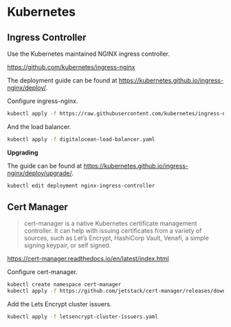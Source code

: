 # Kubernetes

## Ingress Controller

Use the Kubernetes maintained NGINX ingress controller.

https://github.com/kubernetes/ingress-nginx

The deployment guide can be found at https://kubernetes.github.io/ingress-nginx/deploy/.

Configure ingress-nginx.

```bash
kubectl apply -f https://raw.githubusercontent.com/kubernetes/ingress-nginx/master/deploy/static/mandatory.yaml
```

And the load balancer.

```bash
kubectl apply -f digitalocean-load-balancer.yaml
```

**Upgrading**

The guide can be found at https://kubernetes.github.io/ingress-nginx/deploy/upgrade/.

```bash
kubectl edit deployment nginx-ingress-controller
```

## Cert Manager

> cert-manager is a native Kubernetes certificate management controller. It can help with issuing certificates from a variety of sources, such as Let’s Encrypt, HashiCorp Vault, Venafi, a simple signing keypair, or self signed.

https://cert-manager.readthedocs.io/en/latest/index.html

Configure cert-manager.

```bash
kubectl create namespace cert-manager
kubectl apply -f https://github.com/jetstack/cert-manager/releases/download/v0.11.0/cert-manager.yaml
```

Add the Lets Encrypt cluster issuers.

```bash
kubectl apply -f letsencrypt-cluster-issuers.yaml
```